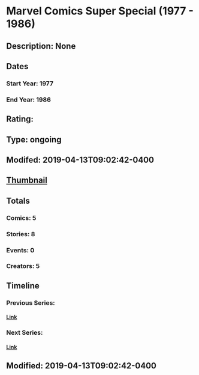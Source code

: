 # Marvel Comics Super Special (1977 - 1986)
## Description: None
## Dates
### Start Year: 1977
### End Year: 1986
## Rating: 
## Type: ongoing
## Modifed: 2019-04-13T09:02:42-0400
## [Thumbnail](http://i.annihil.us/u/prod/marvel/i/mg/6/00/5841f61bb0c09.jpg)
## Totals
### Comics: 5
### Stories: 8
### Events: 0
### Creators: 5
## Timeline
### Previous Series: 
#### [Link]()
### Next Series: 
#### [Link]()
## Modified: 2019-04-13T09:02:42-0400